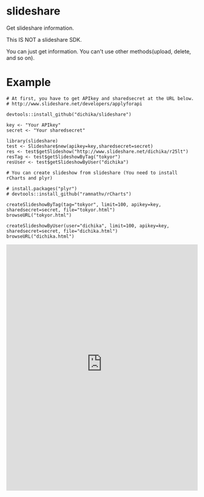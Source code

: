 slideshare
==========
Get slideshare information.

This IS NOT a slideshare SDK.

You can just get information. You can't use other methods(upload, delete, and so on).

# Example
```
# At first, you have to get APIkey and sharedsecret at the URL below.
# http://www.slideshare.net/developers/applyforapi

devtools::install_github("dichika/slideshare")

key <- "Your APIkey"
secret <- "Your sharedsecret" 

library(slideshare)
test <- Slideshare$new(apikey=key,sharedsecret=secret)
res <- test$getSlideshow("http://www.slideshare.net/dichika/r25lt")
resTag <- test$getSlideshowByTag("tokyor")
resUser <- test$getSlideshowByUser("dichika")

# You can create slideshow from slideshare (You need to install rCharts and plyr)

# install.packages("plyr")
# devtools::install_github("ramnathv/rCharts")

createSlideshowByTag(tag="tokyor", limit=100, apikey=key, sharedsecret=secret, file="tokyor.html")
browseURL("tokyor.html")

createSlideshowByUser(user="dichika", limit=100, apikey=key, sharedsecret=secret, file="dichika.html")
browseURL("dichika.html")
```
<iframe src='http://dl.dropboxusercontent.com/u/956851/140308.html' width='100%' height='650' frameborder='0'></iframe>
